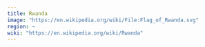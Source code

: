 ```yaml
---
title: Rwanda
image: "https://en.wikipedia.org/wiki/File:Flag_of_Rwanda.svg"
region: ~
wiki: "https://en.wikipedia.org/wiki/Rwanda"
---
```


